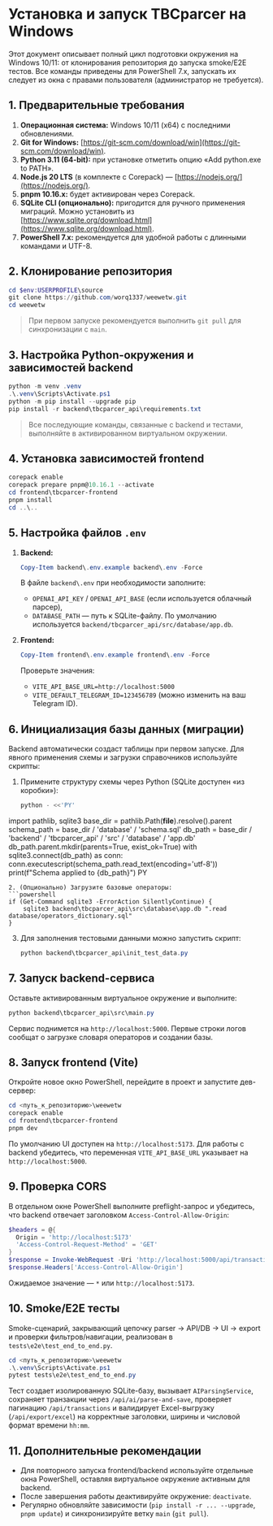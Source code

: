 # Установка и запуск TBCparcer на Windows

Этот документ описывает полный цикл подготовки окружения на Windows 10/11: от клонирования репозитория до запуска smoke/E2E тестов. Все команды приведены для PowerShell 7.x, запускать их следует из окна с правами пользователя (администратор не требуется).

## 1. Предварительные требования

1. **Операционная система:** Windows 10/11 (x64) с последними обновлениями.
2. **Git for Windows:** [https://git-scm.com/download/win](https://git-scm.com/download/win).
3. **Python 3.11 (64-bit):** при установке отметить опцию «Add python.exe to PATH».
4. **Node.js 20 LTS** (в комплекте с Corepack) — [https://nodejs.org/](https://nodejs.org/).
5. **pnpm 10.16.x:** будет активирован через Corepack.
6. **SQLite CLI (опционально):** пригодится для ручного применения миграций. Можно установить из [https://www.sqlite.org/download.html](https://www.sqlite.org/download.html).
7. **PowerShell 7.x:** рекомендуется для удобной работы с длинными командами и UTF-8.

## 2. Клонирование репозитория

```powershell
cd $env:USERPROFILE\source
git clone https://github.com/worq1337/weewetw.git
cd weewetw
```

> При первом запуске рекомендуется выполнить `git pull` для синхронизации с `main`.

## 3. Настройка Python-окружения и зависимостей backend

```powershell
python -m venv .venv
.\.venv\Scripts\Activate.ps1
python -m pip install --upgrade pip
pip install -r backend\tbcparcer_api\requirements.txt
```

> Все последующие команды, связанные с backend и тестами, выполняйте в активированном виртуальном окружении.

## 4. Установка зависимостей frontend

```powershell
corepack enable
corepack prepare pnpm@10.16.1 --activate
cd frontend\tbcparcer-frontend
pnpm install
cd ..\..
```

## 5. Настройка файлов `.env`

1. **Backend:**
   ```powershell
   Copy-Item backend\.env.example backend\.env -Force
   ```
   В файле `backend\.env` при необходимости заполните:
   - `OPENAI_API_KEY` / `OPENAI_API_BASE` (если используется облачный парсер),
   - `DATABASE_PATH` — путь к SQLite-файлу. По умолчанию используется `backend/tbcparcer_api/src/database/app.db`.

2. **Frontend:**
   ```powershell
   Copy-Item frontend\.env.example frontend\.env -Force
   ```
   Проверьте значения:
   - `VITE_API_BASE_URL=http://localhost:5000`
   - `VITE_DEFAULT_TELEGRAM_ID=123456789` (можно изменить на ваш Telegram ID).

## 6. Инициализация базы данных (миграции)

Backend автоматически создаст таблицы при первом запуске. Для явного применения схемы и загрузки справочников используйте скрипты:

1. Примените структуру схемы через Python (SQLite доступен «из коробки»):
   ```powershell
   python - <<'PY'
import pathlib, sqlite3
base_dir = pathlib.Path(__file__).resolve().parent
schema_path = base_dir / 'database' / 'schema.sql'
db_path = base_dir / 'backend' / 'tbcparcer_api' / 'src' / 'database' / 'app.db'
db_path.parent.mkdir(parents=True, exist_ok=True)
with sqlite3.connect(db_path) as conn:
    conn.executescript(schema_path.read_text(encoding='utf-8'))
print(f"Schema applied to {db_path}")
PY
   ```
2. (Опционально) Загрузите базовые операторы:
   ```powershell
   if (Get-Command sqlite3 -ErrorAction SilentlyContinue) {
       sqlite3 backend\tbcparcer_api\src\database\app.db ".read database/operators_dictionary.sql"
   }
   ```
3. Для заполнения тестовыми данными можно запустить скрипт:
   ```powershell
   python backend\tbcparcer_api\init_test_data.py
   ```

## 7. Запуск backend-сервиса

Оставьте активированным виртуальное окружение и выполните:

```powershell
python backend\tbcparcer_api\src\main.py
```

Сервис поднимется на `http://localhost:5000`. Первые строки логов сообщат о загрузке словаря операторов и создании базы.

## 8. Запуск frontend (Vite)

Откройте новое окно PowerShell, перейдите в проект и запустите дев-сервер:

```powershell
cd <путь_к_репозиторию>\weewetw
corepack enable
cd frontend\tbcparcer-frontend
pnpm dev
```

По умолчанию UI доступен на `http://localhost:5173`. Для работы с backend убедитесь, что переменная `VITE_API_BASE_URL` указывает на `http://localhost:5000`.

## 9. Проверка CORS

В отдельном окне PowerShell выполните preflight-запрос и убедитесь, что backend отвечает заголовком `Access-Control-Allow-Origin`:

```powershell
$headers = @{
  Origin = 'http://localhost:5173'
  'Access-Control-Request-Method' = 'GET'
}
$response = Invoke-WebRequest -Uri 'http://localhost:5000/api/transactions?telegram_id=123456789' -Method Options -Headers $headers
$response.Headers['Access-Control-Allow-Origin']
```

Ожидаемое значение — `*` или `http://localhost:5173`.

## 10. Smoke/E2E тесты

Smoke-сценарий, закрывающий цепочку parser → API/DB → UI → export и проверки фильтров/навигации, реализован в `tests\e2e\test_end_to_end.py`.

```powershell
cd <путь_к_репозиторию>\weewetw
.\.venv\Scripts\Activate.ps1
pytest tests\e2e\test_end_to_end.py
```

Тест создает изолированную SQLite-базу, вызывает `AIParsingService`, сохраняет транзакции через `/api/ai/parse-and-save`, проверяет пагинацию `/api/transactions` и валидирует Excel-выгрузку (`/api/export/excel`) на корректные заголовки, ширины и числовой формат времени `hh:mm`.

## 11. Дополнительные рекомендации

- Для повторного запуска frontend/backend используйте отдельные окна PowerShell, оставляя виртуальное окружение активным для backend.
- После завершения работы деактивируйте окружение: `deactivate`.
- Регулярно обновляйте зависимости (`pip install -r ... --upgrade`, `pnpm update`) и синхронизируйте ветку `main` (`git pull`).
